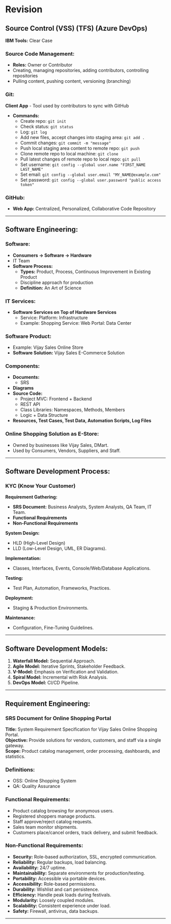 
# Revision

## Source Control (VSS) (TFS) (Azure DevOps)
**IBM Tools:** Clear Case

### Source Code Management:
- **Roles:** Owner or Contributor
- Creating, managing repositories, adding contributors, controlling repositories
- Pulling content, pushing content, versioning (branching)

### Git: 
**Client App** - Tool used by contributors to sync with GitHub  
- **Commands:**
    - Create repo: `git init`
    - Check status: `git status`
    - Log: `git log`
    - Add new files, accept changes into staging area: `git add .`
    - Commit changes: `git commit -m "message"`
    - Push local staging area content to remote repo: `git push`
    - Clone remote repo to local machine: `git clone`
    - Pull latest changes of remote repo to local repo: `git pull`
    - Set username: `git config --global user.name "FIRST_NAME LAST_NAME"`
    - Set email: `git config --global user.email "MY_NAME@example.com"`
    - Set password: `git config --global user.password "public access token"`

### GitHub:
- **Web App:** Centralized, Personalized, Collaborative Code Repository

---

## Software Engineering:

### Software:
- **Consumers → Software → Hardware**
- IT Team
- **Software Process:**
    - **Types:** Product, Process, Continuous Improvement in Existing Product
    - Discipline approach for production
    - **Definition:** An Art of Science  

### IT Services:
- **Software Services on Top of Hardware Services**
    - Service: Platform: Infrastructure
    - Example: Shopping Service: Web Portal: Data Center

### Software Product:
- Example: Vijay Sales Online Store
- **Software Solution:** Vijay Sales E-Commerce Solution

### Components:
- **Documents:**
    - SRS
- **Diagrams**
- **Source Code:**
    - Project MVC: Frontend + Backend
    - REST API
    - Class Libraries: Namespaces, Methods, Members
    - Logic + Data Structure
- **Resources, Test Cases, Test Data, Automation Scripts, Log Files**

### Online Shopping Solution as E-Store:
- Owned by businesses like Vijay Sales, DMart.
- Used by Consumers, Vendors, Suppliers, and Staff.

---

## Software Development Process:

### KYC (Know Your Customer)
**Requirement Gathering:**  
- **SRS Document:** Business Analysts, System Analysts, QA Team, IT Team.
- **Functional Requirements**
- **Non-Functional Requirements**

**System Design:**  
- HLD (High-Level Design)  
- LLD (Low-Level Design, UML, ER Diagrams).

**Implementation:**  
- Classes, Interfaces, Events, Console/Web/Database Applications.

**Testing:**  
- Test Plan, Automation, Frameworks, Practices.

**Deployment:**  
- Staging & Production Environments.

**Maintenance:**  
- Configuration, Fine-Tuning Guidelines.

---

## Software Development Models:

1. **Waterfall Model:** Sequential Approach.
2. **Agile Model:** Iterative Sprints, Stakeholder Feedback.
3. **V-Model:** Emphasis on Verification and Validation.
4. **Spiral Model:** Incremental with Risk Analysis.
5. **DevOps Model:** CI/CD Pipeline.

---

## Requirement Engineering:

### SRS Document for Online Shopping Portal
**Title:** System Requirement Specification for Vijay Sales Online Shopping Portal.  
**Objective:** Provide solutions for vendors, customers, and staff via a single gateway.  
**Scope:** Product catalog management, order processing, dashboards, and statistics.

### Definitions:
- OSS: Online Shopping System
- QA: Quality Assurance

### Functional Requirements:
- Product catalog browsing for anonymous users.
- Registered shoppers manage products.
- Staff approve/reject catalog requests.
- Sales team monitor shipments.
- Customers place/cancel orders, track delivery, and submit feedback.

### Non-Functional Requirements:
- **Security:** Role-based authorization, SSL, encrypted communication.  
- **Reliability:** Regular backups, load balancing.  
- **Availability:** 24/7 uptime.  
- **Maintainability:** Separate environments for production/testing.  
- **Portability:** Accessible via portable devices.  
- **Accessibility:** Role-based permissions.  
- **Durability:** Wishlist and cart persistence.  
- **Efficiency:** Handle peak loads during festivals.  
- **Modularity:** Loosely coupled modules.  
- **Scalability:** Consistent experience under load.  
- **Safety:** Firewall, antivirus, data backups.

---
